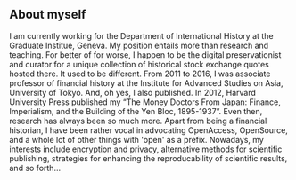 ## About myself

I am currently working for the Department of International History at the Graduate Institue, Geneva. My position entails more than research and teaching. For better of for worse, I happen to be the digital preservationist and curator for a unique collection of historical stock exchange quotes hosted there.
It used to be different. From 2011 to 2016, I was associate professor of financial history at the Institute for Advanced Studies on Asia, University of Tokyo. And, oh yes, I also published. 
In 2012, Harvard University Press published my “The Money Doctors From Japan: Finance, Imperialism, and the Building of the Yen Bloc, 1895-1937”. Even then, research has always been so much more. Apart from being a financial historian, I have been rather vocal in advocating OpenAccess, OpenSource, and a whole lot of other things with 'open' as a prefix. Nowadays, my interests include encryption and privacy, alternative methods for scientific publishing, strategies for enhancing the reproducability of scientific results, and so forth...
